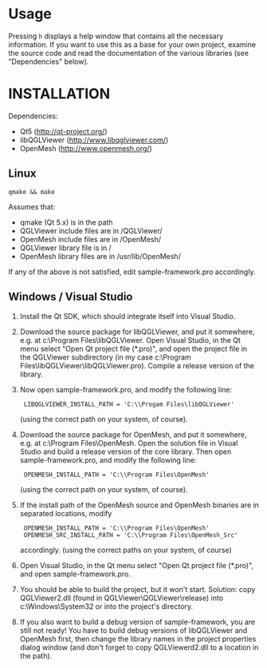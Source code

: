 # Usage

Pressing `h` displays a help window that contains all the necessary information.
If you want to use this as a base for your own project, examine the source code
and read the documentation of the various libraries (see "Dependencies" below).

# INSTALLATION

Dependencies:

- Qt5 (http://qt-project.org/)
- libQGLViewer (http://www.libqglviewer.com/)
- OpenMesh (http://www.openmesh.org/)

## Linux

    qmake && make

Assumes that:

- qmake (Qt 5.x) is in the path
- QGLViewer include files are in <standard include directory>/QGLViewer/
- OpenMesh  include files are in <standard include directory>/OpenMesh/
- QGLViewer library file  is  in <standard library directory>/
- OpenMesh  library files are in /usr/lib/OpenMesh/

If any of the above is not satisfied, edit sample-framework.pro accordingly.

## Windows / Visual Studio

1. Install the Qt SDK, which should integrate itself into Visual Studio.

1. Download the source package for libQGLViewer, and put it somewhere,
   e.g. at c:\Program Files\libQGLViewer. Open Visual Studio,
   in the Qt menu select "Open Qt project file (*.pro)",
   and open the project file in the QGLViewer subdirectory
   (in my case c:\Program Files\libQGLViewer\libQGLViewer.pro).
   Compile a release version of the library.

1. Now open sample-framework.pro, and modify the following line:

        LIBQGLVIEWER_INSTALL_PATH = 'C:\\Progam Files\libQGLViewer'
   (using the correct path on your system, of course).

1. Download the source package for OpenMesh, and put it somewhere,
   e.g. at c:\Program Files\OpenMesh. Open the solution file
   in Visual Studio and build a release version of the core library.
   Then open sample-framework.pro, and modify the following line:

        OPENMESH_INSTALL_PATH = 'C:\\Program Files\OpenMesh'
   (using the correct path on your system, of course).

1. If the install path of the OpenMesh source and OpenMesh binaries are in separated locations, modify 

        OPENMESH_INSTALL_PATH = 'C:\\Program Files\OpenMesh'
        OPENMESH_SRC_INSTALL_PATH = 'C:\\Program Files\OpenMesh_Src'
   accordingly. (using the correct paths on your system, of course)

1. Open Visual Studio, in the Qt menu select "Open Qt project file (*.pro)",
   and open sample-framework.pro.


1. You should be able to build the project, but it won't start. Solution:
   copy QGLViewer2.dll (found in QGLViewer\QGLViewer\release\)
   into c:\Windows\System32 or into the project's directory.

1. If you also want to build a debug version of sample-framework,
   you are still not ready! You have to build debug versions of libQGLViewer
   and OpenMesh first, then change the library names in the project properties
   dialog window (and don't forget to copy QGLViewerd2.dll to a location
   in the path).
